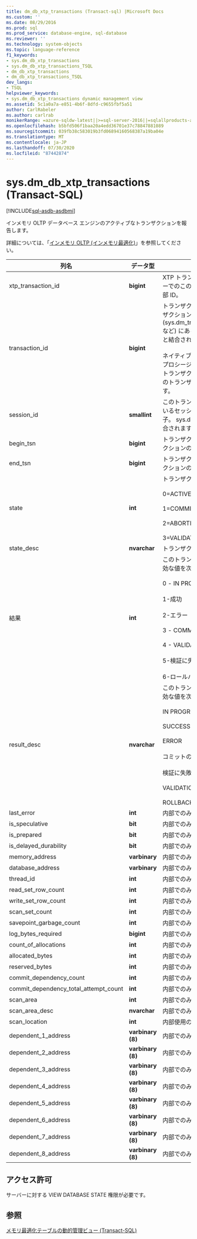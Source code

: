 ```yaml
---
title: dm_db_xtp_transactions (Transact-sql) |Microsoft Docs
ms.custom: ''
ms.date: 08/29/2016
ms.prod: sql
ms.prod_service: database-engine, sql-database
ms.reviewer: ''
ms.technology: system-objects
ms.topic: language-reference
f1_keywords:
- sys.dm_db_xtp_transactions
- sys.dm_db_xtp_transactions_TSQL
- dm_db_xtp_transactions
- dm_db_xtp_transactions_TSQL
dev_langs:
- TSQL
helpviewer_keywords:
- sys.dm_db_xtp_transactions dynamic management view
ms.assetid: 5c1a0a7a-e851-4b6f-8dfd-c9655fbf5a51
author: CarlRabeler
ms.author: carlrab
monikerRange: =azure-sqldw-latest||>=sql-server-2016||=sqlallproducts-allversions||>=sql-server-linux-2017||=azuresqldb-mi-current
ms.openlocfilehash: b5bfd506f1baa20a4edd36701e37c78847881089
ms.sourcegitcommit: 039fb38c583019b3fd06894160568387a19ba04e
ms.translationtype: MT
ms.contentlocale: ja-JP
ms.lasthandoff: 07/30/2020
ms.locfileid: "87442874"
---
```

# <a name="sysdm_db_xtp_transactions-transact-sql"></a>sys.dm_db_xtp_transactions (Transact-SQL)
[!INCLUDE[sql-asdb-asdbmi](../../includes/applies-to-version/sql-asdb-asdbmi.md)]

  インメモリ OLTP データベース エンジンのアクティブなトランザクションを報告します。  
  
 詳細については、「[インメモリ OLTP &#40;インメモリ最適化&#41;](../../relational-databases/in-memory-oltp/in-memory-oltp-in-memory-optimization.md)」を参照してください。  
    
|列名|データ型|説明|  
|-----------------|---------------|-----------------|  
|xtp_transaction_id|**bigint**|XTP トランザクションマネージャーでのこのトランザクションの内部 ID。|  
|transaction_id|**bigint**|トランザクション ID。 他のトランザクション関連の DMV (sys.dm_tran_active_transactions など) にあるトランザクション ID と結合されます。<br /><br /> ネイティブ コンパイル ストアド プロシージャによって開始されたトランザクションなど、XTP のみのトランザクションの場合は 0 です。|  
|session_id|**smallint**|このトランザクションを実行しているセッションのセッション識別子。 sys.dm_exec_sessions と結合されます。|  
|begin_tsn|**bigint**|トランザクションの開始トランザクションのシリアル番号。|  
|end_tsn|**bigint**|トランザクションの終了トランザクションのシリアル番号。|  
|state|**int**|トランザクションの状態。<br /><br /> 0=ACTIVE<br /><br /> 1=COMMITTED<br /><br /> 2=ABORTED<br /><br /> 3=VALIDATING|  
|state_desc|**nvarchar**|トランザクションの状態の説明。|  
|結果|**int**|このトランザクションの結果。 有効な値を次に示します。<br /><br /> 0 - IN PROGRESS<br /><br /> 1-成功<br /><br /> 2-エラー<br /><br /> 3 - COMMIT DEPENDENCY<br /><br /> 4 - VALIDATION FAILED (RR)<br /><br /> 5-検証に失敗しました (SR)<br /><br /> 6-ロールバック|  
|result_desc|**nvarchar**|このトランザクションの結果。 有効な値を次に示します。<br /><br /> IN PROGRESS<br /><br /> SUCCESS<br /><br /> ERROR<br /><br /> コミットの依存関係<br /><br /> 検証に失敗しました (RR)<br /><br /> VALIDATION FAILED (SR)<br /><br /> ROLLBACK|  
|last_error|**int**|内部でのみ使用されます|  
|is_speculative|**bit**|内部でのみ使用されます|  
|is_prepared|**bit**|内部でのみ使用されます|  
|is_delayed_durability|**bit**|内部でのみ使用されます|  
|memory_address|**varbinary**|内部でのみ使用されます|  
|database_address|**varbinary**|内部でのみ使用されます|  
|thread_id|**int**|内部でのみ使用されます|  
|read_set_row_count|**int**|内部でのみ使用されます|  
|write_set_row_count|**int**|内部でのみ使用されます|  
|scan_set_count|**int**|内部でのみ使用されます|  
|savepoint_garbage_count|**int**|内部でのみ使用されます|  
|log_bytes_required|**bigint**|内部でのみ使用されます|  
|count_of_allocations|**int**|内部でのみ使用されます|  
|allocated_bytes|**int**|内部でのみ使用されます|  
|reserved_bytes|**int**|内部でのみ使用されます|  
|commit_dependency_count|**int**|内部でのみ使用されます|  
|commit_dependency_total_attempt_count|**int**|内部でのみ使用されます|  
|scan_area|**int**|内部でのみ使用されます|  
|scan_area_desc|**nvarchar**|内部でのみ使用されます|  
|scan_location|**int**|内部使用のみ。|  
|dependent_1_address|**varbinary (8)**|内部でのみ使用されます|  
|dependent_2_address|**varbinary (8)**|内部でのみ使用されます|  
|dependent_3_address|**varbinary (8)**|内部でのみ使用されます|  
|dependent_4_address|**varbinary (8)**|内部でのみ使用されます|  
|dependent_5_address|**varbinary (8)**|内部でのみ使用されます|  
|dependent_6_address|**varbinary (8)**|内部でのみ使用されます|  
|dependent_7_address|**varbinary (8)**|内部でのみ使用されます|  
|dependent_8_address|**varbinary (8)**|内部でのみ使用されます|  
  
## <a name="permissions"></a>アクセス許可  
 サーバーに対する VIEW DATABASE STATE 権限が必要です。  
  
## <a name="see-also"></a>参照  
 [メモリ最適化テーブルの動的管理ビュー &#40;Transact-SQL&#41;](../../relational-databases/system-dynamic-management-views/memory-optimized-table-dynamic-management-views-transact-sql.md)  
  
  
